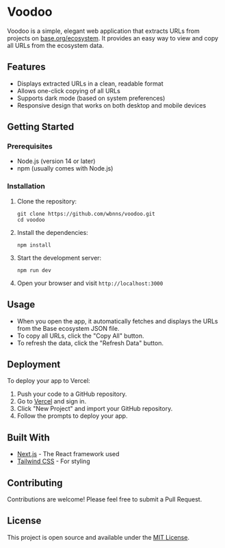# Voodoo

Voodoo is a simple, elegant web application that extracts URLs from projects on [base.org/ecosystem](https://base.org/ecosystem). It provides an easy way to view and copy all URLs from the ecosystem data.

## Features

- Displays extracted URLs in a clean, readable format
- Allows one-click copying of all URLs
- Supports dark mode (based on system preferences)
- Responsive design that works on both desktop and mobile devices

## Getting Started

### Prerequisites

- Node.js (version 14 or later)
- npm (usually comes with Node.js)

### Installation

1. Clone the repository:

   ```
   git clone https://github.com/wbnns/voodoo.git
   cd voodoo
   ```

2. Install the dependencies:

   ```
   npm install
   ```

3. Start the development server:

   ```
   npm run dev
   ```

4. Open your browser and visit `http://localhost:3000`

## Usage

- When you open the app, it automatically fetches and displays the URLs from the Base ecosystem JSON file.
- To copy all URLs, click the "Copy All" button.
- To refresh the data, click the "Refresh Data" button.

## Deployment

To deploy your app to Vercel:

1. Push your code to a GitHub repository.
2. Go to [Vercel](https://vercel.com) and sign in.
3. Click "New Project" and import your GitHub repository.
4. Follow the prompts to deploy your app.

## Built With

- [Next.js](https://nextjs.org/) - The React framework used
- [Tailwind CSS](https://tailwindcss.com/) - For styling

## Contributing

Contributions are welcome! Please feel free to submit a Pull Request.

## License

This project is open source and available under the [MIT License](LICENSE).

